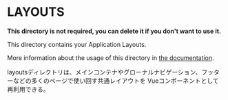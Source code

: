 # LAYOUTS

**This directory is not required, you can delete it if you don't want to use it.**

This directory contains your Application Layouts.

More information about the usage of this directory in [the documentation](https://nuxtjs.org/guide/views#layouts).

layoutsディレクトリは、メインコンテナやグローナルナビゲーション、フッターなどの多くのページで使い回す共通レイアウトを
Vueコンポーネントとして再利用できる。
